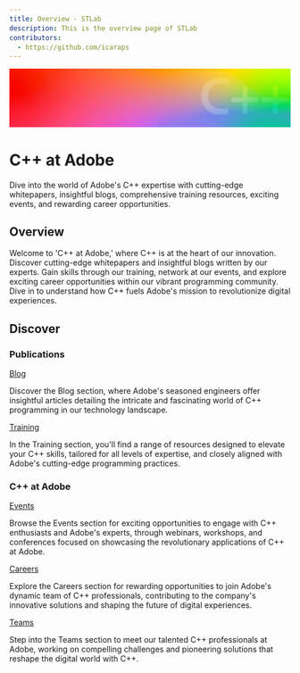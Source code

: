 ```yaml
---
title: Overview - STLab
description: This is the overview page of STLab
contributors:
  - https://github.com/icaraps
---
```



<Hero slots="image, heading, text1"/>

![Hero image](./images/header_gradient.jpg)

# C++ at Adobe


Dive into the world of Adobe's C++ expertise with cutting-edge whitepapers,
insightful blogs, comprehensive training resources, exciting events, and
rewarding career opportunities.

## Overview

Welcome to 'C++ at Adobe,' where C++ is at the heart of our innovation. Discover
cutting-edge whitepapers and insightful blogs written by our experts. Gain
skills through our training, network at our events, and explore exciting career
opportunities within our vibrant programming community. Dive in to understand
how C++ fuels Adobe's mission to revolutionize digital experiences.

## Discover

<DiscoverBlock slots="heading, link, text"/>

### Publications

[Blog](https://blog.developer.adobe.com/tagged/cpp-at-adobe?aio_internal)

Discover the Blog section, where Adobe's seasoned engineers offer insightful
articles detailing the intricate and fascinating world of C++ programming in our
technology landscape.

<DiscoverBlock slots="link, text"/>

[Training](training/)

In the Training section, you'll find a range of resources designed to elevate
your C++ skills, tailored for all levels of expertise, and closely aligned with
Adobe's cutting-edge programming practices.

<DiscoverBlock slots="heading, link, text"/>

### C++ at Adobe

[Events](../cpp-docs/events)

Browse the Events section for exciting opportunities to engage with C++
enthusiasts and Adobe's experts, through webinars, workshops, and conferences
focused on showcasing the revolutionary applications of C++ at Adobe.

<DiscoverBlock slots="link, text"/>

[Careers](../cpp-docs/careers)

Explore the Careers section for rewarding opportunities to join Adobe's dynamic
team of C++ professionals, contributing to the company's innovative solutions
and shaping the future of digital experiences.

<DiscoverBlock slots="link, text"/>

[Teams](../cpp-docs/teams)

Step into the Teams section to meet our talented C++ professionals at Adobe,
working on compelling challenges and pioneering solutions that reshape the
digital world with C++.
